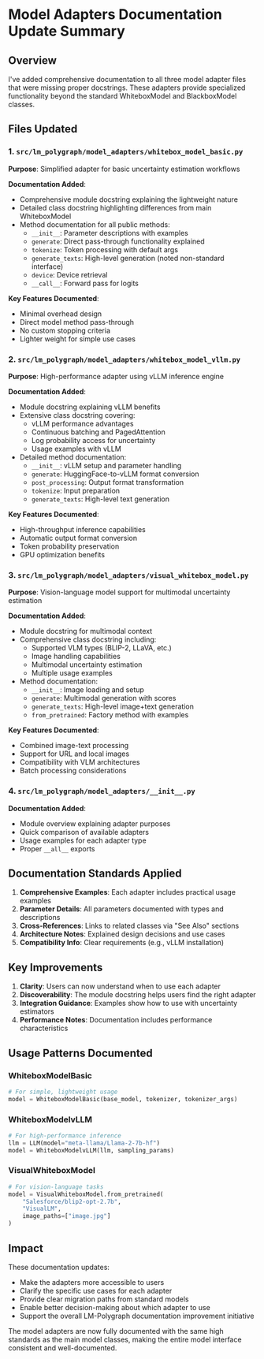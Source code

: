 # Model Adapters Documentation Update Summary

## Overview

I've added comprehensive documentation to all three model adapter files that were missing proper docstrings. These adapters provide specialized functionality beyond the standard WhiteboxModel and BlackboxModel classes.

## Files Updated

### 1. `src/lm_polygraph/model_adapters/whitebox_model_basic.py`

**Purpose**: Simplified adapter for basic uncertainty estimation workflows

**Documentation Added**:
- Comprehensive module docstring explaining the lightweight nature
- Detailed class docstring highlighting differences from main WhiteboxModel
- Method documentation for all public methods:
  - `__init__`: Parameter descriptions with examples
  - `generate`: Direct pass-through functionality explained
  - `tokenize`: Token processing with default args
  - `generate_texts`: High-level generation (noted non-standard interface)
  - `device`: Device retrieval
  - `__call__`: Forward pass for logits

**Key Features Documented**:
- Minimal overhead design
- Direct model method pass-through
- No custom stopping criteria
- Lighter weight for simple use cases

### 2. `src/lm_polygraph/model_adapters/whitebox_model_vllm.py`

**Purpose**: High-performance adapter using vLLM inference engine

**Documentation Added**:
- Module docstring explaining vLLM benefits
- Extensive class docstring covering:
  - vLLM performance advantages
  - Continuous batching and PagedAttention
  - Log probability access for uncertainty
  - Usage examples with vLLM
- Detailed method documentation:
  - `__init__`: vLLM setup and parameter handling
  - `generate`: HuggingFace-to-vLLM format conversion
  - `post_processing`: Output format transformation
  - `tokenize`: Input preparation
  - `generate_texts`: High-level text generation

**Key Features Documented**:
- High-throughput inference capabilities
- Automatic output format conversion
- Token probability preservation
- GPU optimization benefits

### 3. `src/lm_polygraph/model_adapters/visual_whitebox_model.py`

**Purpose**: Vision-language model support for multimodal uncertainty estimation

**Documentation Added**:
- Module docstring for multimodal context
- Comprehensive class docstring including:
  - Supported VLM types (BLIP-2, LLaVA, etc.)
  - Image handling capabilities
  - Multimodal uncertainty estimation
  - Multiple usage examples
- Method documentation:
  - `__init__`: Image loading and setup
  - `generate`: Multimodal generation with scores
  - `generate_texts`: High-level image+text generation
  - `from_pretrained`: Factory method with examples

**Key Features Documented**:
- Combined image-text processing
- Support for URL and local images
- Compatibility with VLM architectures
- Batch processing considerations

### 4. `src/lm_polygraph/model_adapters/__init__.py`

**Documentation Added**:
- Module overview explaining adapter purposes
- Quick comparison of available adapters
- Usage examples for each adapter type
- Proper `__all__` exports

## Documentation Standards Applied

1. **Comprehensive Examples**: Each adapter includes practical usage examples
2. **Parameter Details**: All parameters documented with types and descriptions
3. **Cross-References**: Links to related classes via "See Also" sections
4. **Architecture Notes**: Explained design decisions and use cases
5. **Compatibility Info**: Clear requirements (e.g., vLLM installation)

## Key Improvements

1. **Clarity**: Users can now understand when to use each adapter
2. **Discoverability**: The module docstring helps users find the right adapter
3. **Integration Guidance**: Examples show how to use with uncertainty estimators
4. **Performance Notes**: Documentation includes performance characteristics

## Usage Patterns Documented

### WhiteboxModelBasic
```python
# For simple, lightweight usage
model = WhiteboxModelBasic(base_model, tokenizer, tokenizer_args)
```

### WhiteboxModelvLLM
```python
# For high-performance inference
llm = LLM(model="meta-llama/Llama-2-7b-hf")
model = WhiteboxModelvLLM(llm, sampling_params)
```

### VisualWhiteboxModel
```python
# For vision-language tasks
model = VisualWhiteboxModel.from_pretrained(
    "Salesforce/blip2-opt-2.7b",
    "VisualLM",
    image_paths=["image.jpg"]
)
```

## Impact

These documentation updates:
- Make the adapters more accessible to users
- Clarify the specific use cases for each adapter
- Provide clear migration paths from standard models
- Enable better decision-making about which adapter to use
- Support the overall LM-Polygraph documentation improvement initiative

The model adapters are now fully documented with the same high standards as the main model classes, making the entire model interface consistent and well-documented.